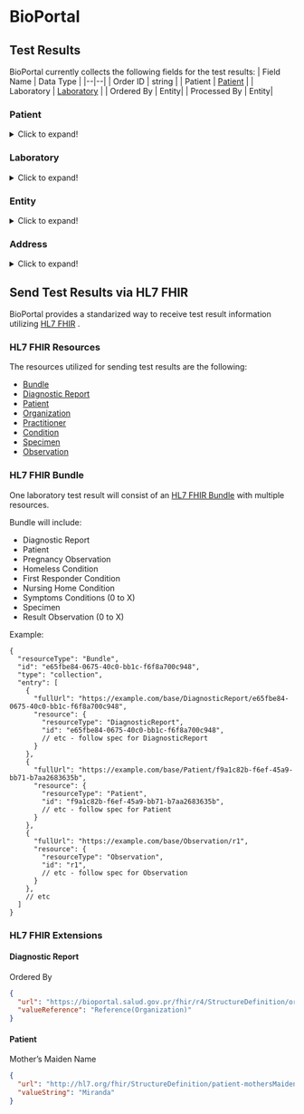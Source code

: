 # BioPortal

## Test Results
BioPortal currently collects the following fields for the test results:
| Field Name | Data Type |
|--|--|
| Order ID | string |
| Patient | [Patient](#Patient) |
| Laboratory | [Laboratory](#Laboratory) |
| Ordered By | Entity|
| Processed By | Entity|

### Patient
<details>
  <summary>Click to expand!</summary>
  
| Field Name | Data Type |
|--|--|
| Patient ID | string|
| SSN | string |
| First Name | string |
| Middle Name | string |
| Last Name | string |
| Second Last Name | string |
| Birth Date | Date |
| Sex | string |
| Is Pregnant | boolean |
| Pregnant Gestation Weeks | int |
| Pregnant Estimated Birth Date| Date |
| Pregnant Obstetrician | string |
| Is First Responder | boolean |
| Is Homeless | boolean |
| Is In Nursing Home | boolean |
| Address | Address |
| Country | Iso2 Code |
| Phone Number 1 | string |
| Phone Number 2 | string |
| Work Name | string |
| Work Address | Address |
| Marital Status | string |
| Primary Language | string |
| Deceased | boolean |
| Primary Practitioner| Entity|
</details>

### Laboratory
<details>
  <summary>Click to expand!</summary>
  
| Field Name | Data Type |
|--|--|
| Has Symptoms | boolean |
| Onset Date | Date |
| Symptoms | string[] - Symptoms |
| Sample Collected Date | DateTime UTC|
| Result Reported Date | DateTime UTC|
| Sample Type | string |
| Test LOINC | string |
| Result SNOMED | string |
| Result File LOINC | string |
</details>

### Entity
<details>
  <summary>Click to expand!</summary>

| Field Name | Data Type |
|--|--|
| Entity ID | UUID|
| Entity External ID| string |
| Name | string |
| Address | Address |
| Phone Number | string |
  </details>


### Address
<details>
  <summary>Click to expand!</summary>

| Field Name | Data Type |
|--|--|
| AddressLine1 | string |
| AddressLine2 | string |
| City | string |
| State | string - 2 letter Code |
| Country | Iso2 Code |
</details>




## Send Test Results via HL7 FHIR
BioPortal provides a standarized way to receive test result information utilizing [HL7 FHIR](https://www.hl7.org/fhir/) .

### HL7 FHIR Resources
The resources utilized for sending test results are the following:
+ [Bundle](https://www.hl7.org/fhir/bundle.html)
+ [Diagnostic Report](https://www.hl7.org/fhir/diagnosticreport.html)
+ [Patient](https://www.hl7.org/fhir/patient.html)
+ [Organization](https://www.hl7.org/fhir/organization.html)
+ [Practitioner](https://www.hl7.org/fhir/practitioner.html)
+ [Condition](https://www.hl7.org/fhir/condition.html)
+ [Specimen](https://www.hl7.org/fhir/specimen.html)
+ [Observation](https://www.hl7.org/fhir/observation.html)

### HL7 FHIR Bundle
One laboratory test result will consist of an [HL7 FHIR Bundle](https://www.hl7.org/fhir/bundle.html) with multiple resources. 

Bundle will include:
+ Diagnostic Report
+ Patient
+ Pregnancy Observation
+ Homeless Condition
+ First Responder Condition
+ Nursing Home Condition
+ Symptoms Conditions (0 to X)
+ Specimen
+ Result Observation (0 to X)

Example:

```jsonc
{
  "resourceType": "Bundle",
  "id": "e65fbe84-0675-40c0-bb1c-f6f8a700c948",
  "type": "collection",
  "entry": [
    {
      "fullUrl": "https://example.com/base/DiagnosticReport/e65fbe84-0675-40c0-bb1c-f6f8a700c948",
      "resource": {
        "resourceType": "DiagnosticReport",
        "id": "e65fbe84-0675-40c0-bb1c-f6f8a700c948",
        // etc - follow spec for DiagnosticReport
      }
	},
    {
      "fullUrl": "https://example.com/base/Patient/f9a1c82b-f6ef-45a9-bb71-b7aa2683635b",
      "resource": {
        "resourceType": "Patient",
        "id": "f9a1c82b-f6ef-45a9-bb71-b7aa2683635b",
        // etc - follow spec for Patient
      }
	},
    {
      "fullUrl": "https://example.com/base/Observation/r1",
      "resource": {
        "resourceType": "Observation",
        "id": "r1",
        // etc - follow spec for Observation
      }
	},
	// etc
  ]
}
```

### HL7 FHIR Extensions

#### Diagnostic Report
Ordered By
```json
{
  "url": "https://bioportal.salud.gov.pr/fhir/r4/StructureDefinition/ordered-by",
  "valueReference": "Reference(Organization)"
}
```

#### Patient
Mother’s Maiden Name 
```json
{
  "url": "http://hl7.org/fhir/StructureDefinition/patient-mothersMaidenName",
  "valueString": "Miranda"
}
```
